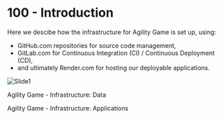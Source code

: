 # 100 - Introduction

Here we descibe how the infrastructure for Agility Game is set up, using:

- GitHub.com repositories for source code management,
- GitLab.com for Continuous Integration (CI) / Continuous Deployment (CD),
- and ultimately Render.com for hosting our deployable applications.

![Slide1](https://github.com/agility-game/infrastructure/assets/1499433/55c5dcb9-4b7a-4baf-b1a0-4995c62eb48)

Agility Game - Infrastructure: Data



Agility Game - Infrastructure: Applications
